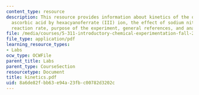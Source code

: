 ```yaml
---
content_type: resource
description: This resource provides information about kinetics of the oxidation of
  ascorbic acid by hexacyanoferrate (III) ion, the effect of sodium nitrate on the
  reaction rate, purpose of the experiment, general references, and analysis and discussion.
file: /media/courses/5-311-introductory-chemical-experimentation-fall-2005/8a6de82fbb63e94a23fbc00782d3202c_kinetics.pdf
file_type: application/pdf
learning_resource_types:
- Labs
ocw_type: OCWFile
parent_title: Labs
parent_type: CourseSection
resourcetype: Document
title: kinetics.pdf
uid: 8a6de82f-bb63-e94a-23fb-c00782d3202c
---
```

